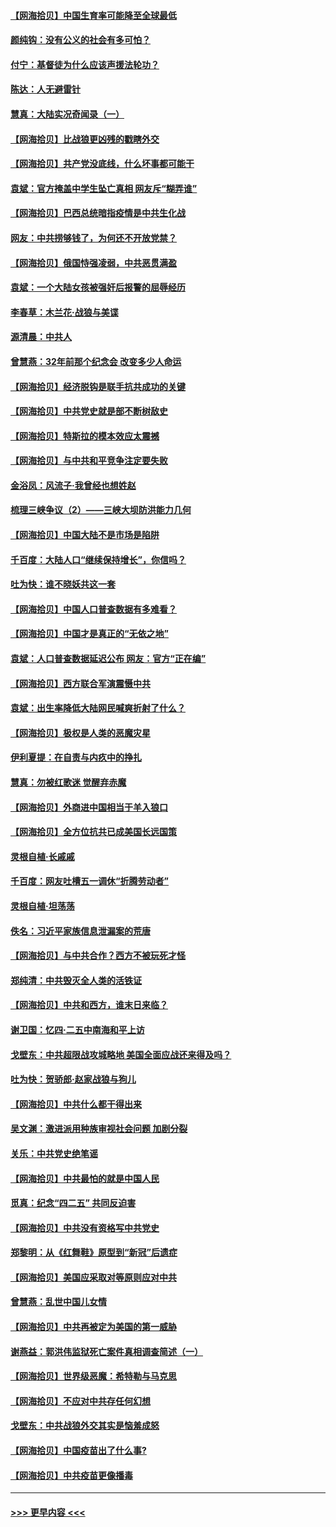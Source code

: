 #### [【网海拾贝】中国生育率可能降至全球最低](../pages/nsc993/n12948793.md?t=05150552) 
#### [颜纯钩：没有公义的社会有多可怕？](../pages/nsc993/n12947626.md?t=05150552) 
#### [付宁：基督徒为什么应该声援法轮功？](../pages/nsc993/n12947233.md?t=05150552) 
#### [陈达：人无避雷针](../pages/nsc993/n12947098.md?t=05150552) 
#### [慧真：大陆实况奇闻录（一）](../pages/nsc993/n12945811.md?t=05150552) 
#### [【网海拾贝】比战狼更凶残的戳瞎外交](../pages/nsc993/n12945717.md?t=05150552) 
#### [【网海拾贝】共产党没底线，什么坏事都可能干](../pages/nsc993/n12942090.md?t=05150552) 
#### [袁斌：官方掩盖中学生坠亡真相 网友斥“糊弄谁”](../pages/nsc993/n12942029.md?t=05150552) 
#### [【网海拾贝】巴西总统暗指疫情是中共生化战](../pages/nsc993/n12938999.md?t=05150552) 
#### [网友：中共捞够钱了，为何还不开放党禁？](../pages/nsc993/n12938952.md?t=05150552) 
#### [【网海拾贝】俄国恃强凌弱，中共恶贯满盈](../pages/nsc993/n12936626.md?t=05150552) 
#### [袁斌：一个大陆女孩被强奸后报警的屈辱经历](../pages/nsc993/n12936547.md?t=05150552) 
#### [李春草：木兰花·战狼与美谍](../pages/nsc993/n12935995.md?t=05150552) 
#### [源清晨：中共人](../pages/nsc993/n12935589.md?t=05150552) 
#### [曾慧燕：32年前那个纪念会 改变多少人命运](../pages/nsc993/n12934233.md?t=05150552) 
#### [【网海拾贝】经济脱钩是联手抗共成功的关键](../pages/nsc993/n12934176.md?t=05150552) 
#### [【网海拾贝】中共党史就是部不断树敌史](../pages/nsc993/n12932844.md?t=05150552) 
#### [【网海拾贝】特斯拉的模本效应太震撼](../pages/nsc993/n12925626.md?t=05150552) 
#### [【网海拾贝】与中共和平竞争注定要失败](../pages/nsc993/n12923326.md?t=05150552) 
#### [金浴凤：风流子‧我曾经也想姓赵](../pages/nsc993/n12920911.md?t=05150552) 
#### [梳理三峡争议（2）——三峡大坝防洪能力几何](../pages/nsc993/n12920173.md?t=05150552) 
#### [【网海拾贝】中国大陆不是市场是陷阱](../pages/nsc993/n12920143.md?t=05150552) 
#### [千百度：大陆人口“继续保持增长”，你信吗？](../pages/nsc993/n12918946.md?t=05150552) 
#### [吐为快：谁不晓妖共这一套](../pages/nsc993/n12918941.md?t=05150552) 
#### [【网海拾贝】中国人口普查数据有多难看？](../pages/nsc993/n12917822.md?t=05150552) 
#### [【网海拾贝】中国才是真正的“无依之地”](../pages/nsc993/n12915845.md?t=05150552) 
#### [袁斌：人口普查数据延迟公布 网友：官方“正在编”](../pages/nsc993/n12915748.md?t=05150552) 
#### [【网海拾贝】西方联合军演震慑中共](../pages/nsc993/n12913466.md?t=05150552) 
#### [袁斌：出生率降低大陆网民喊爽折射了什么？](../pages/nsc993/n12913365.md?t=05150552) 
#### [【网海拾贝】极权是人类的恶魔灾星](../pages/nsc993/n12910697.md?t=05150552) 
#### [伊利夏提：在自责与内疚中的挣扎](../pages/nsc993/n12910493.md?t=05150552) 
#### [慧真：勿被红歌迷 觉醒弃赤魔](../pages/nsc993/n12910485.md?t=05150552) 
#### [【网海拾贝】外商进中国相当于羊入狼口](../pages/nsc993/n12908274.md?t=05150552) 
#### [【网海拾贝】全方位抗共已成美国长远国策](../pages/nsc993/n12906878.md?t=05150552) 
#### [灵根自植‧长戚戚](../pages/nsc993/n12905585.md?t=05150552) 
#### [千百度：网友吐槽五一调休“折腾劳动者”](../pages/nsc993/n12905934.md?t=05150552) 
#### [灵根自植‧坦荡荡](../pages/nsc993/n12905562.md?t=05150552) 
#### [佚名：习近平家族信息泄漏案的荒唐](../pages/nsc993/n12904705.md?t=05150552) 
#### [【网海拾贝】与中共合作？西方不被玩死才怪](../pages/nsc993/n12903873.md?t=05150552) 
#### [郑纯清：中共毁灭全人类的活铁证](../pages/nsc993/n12903785.md?t=05150552) 
#### [【网海拾贝】中共和西方，谁末日来临？](../pages/nsc993/n12903482.md?t=05150552) 
#### [谢卫国：忆四‧二五中南海和平上访](../pages/nsc993/n12902192.md?t=05150552) 
#### [戈壁东：中共超限战攻城略地 美国全面应战还来得及吗？](../pages/nsc993/n12902297.md?t=05150552) 
#### [吐为快：贺骄郎‧赵家战狼与狗儿](../pages/nsc993/n12902280.md?t=05150552) 
#### [【网海拾贝】中共什么都干得出来](../pages/nsc993/n12897500.md?t=05150552) 
#### [吴文渊：激进派用种族审视社会问题 加剧分裂](../pages/nsc993/n12893881.md?t=05150552) 
#### [关乐：中共党史绝笔谣](../pages/nsc993/n12897270.md?t=05150552) 
#### [【网海拾贝】中共最怕的就是中国人民](../pages/nsc993/n12894705.md?t=05150552) 
#### [觅真：纪念“四二五” 共同反迫害](../pages/nsc993/n12894553.md?t=05150552) 
#### [【网海拾贝】中共没有资格写中共党史](../pages/nsc993/n12892231.md?t=05150552) 
#### [郑黎明：从《红舞鞋》原型到“新冠”后遗症](../pages/nsc993/n12890469.md?t=05150552) 
#### [【网海拾贝】美国应采取对等原则应对中共](../pages/nsc993/n12889176.md?t=05150552) 
#### [曾慧燕：乱世中国儿女情](../pages/nsc993/n12887931.md?t=05150552) 
#### [【网海拾贝】中共再被定为美国的第一威胁](../pages/nsc993/n12887580.md?t=05150552) 
#### [谢燕益：郭洪伟监狱死亡案件真相调查简述（一）](../pages/nsc993/n12885648.md?t=05150552) 
#### [【网海拾贝】世界级恶魔：希特勒与马克思](../pages/nsc993/n12884062.md?t=05150552) 
#### [【网海拾贝】不应对中共存任何幻想](../pages/nsc993/n12881460.md?t=05150552) 
#### [戈壁东：中共战狼外交其实是恼羞成怒](../pages/nsc993/n12880392.md?t=05150552) 
#### [【网海拾贝】中国疫苗出了什么事?](../pages/nsc993/n12879124.md?t=05150552) 
#### [【网海拾贝】中共疫苗更像播毒](../pages/nsc993/n12876631.md?t=05150552) 

----
#### [ >>> 更早内容 <<< ](../indexes/nsc993-earlier.md)
